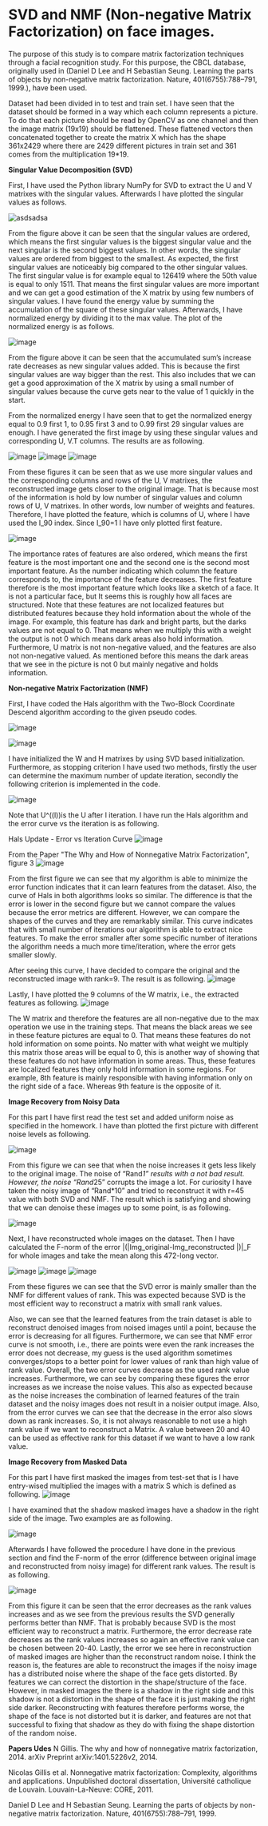 # SVD and NMF (Non-negative Matrix Factorization) on face images. 

The purpose of this study is to compare matrix factorization techniques through a facial recognition study. For this purpose, the CBCL database, originally used in (Daniel D Lee and H Sebastian Seung. Learning the parts of objects by non-negative matrix factorization. Nature, 401(6755):788–791, 1999.), have been used.

Dataset had been divided in to test and train set. I have seen that the dataset should be formed in a way which each column represents a picture. To do that each picture should be read by OpenCV as one channel and then the image matrix (19x19) should be flattened. These flattened vectors then concatenated together to create the matrix X which has the shape 361x2429 where there are 2429 different pictures in train set and 361 comes from the multiplication 19*19.

**Singular Value Decomposition (SVD)**

First, I have used the Python library NumPy for SVD to extract the U and V matrixes with the singular values. Afterwards I have plotted the singular values as follows.

![asdsadsa](https://user-images.githubusercontent.com/48417171/120924793-11e21280-c6de-11eb-8a1b-78c53cc30029.png)

From the figure above it can be seen that the singular values are ordered, which means the first singular values is the biggest singular value and the next singular is the second biggest values. In other words, the singular values are ordered from biggest to the smallest. As expected, the first singular values are noticeably big compared to the other singular values. The first singular value is for example equal to 126419 where the 50th value is equal to only 1511. That means the first singular values are more important and we can get a good estimation of the X matrix by using few numbers of singular values. I have found the energy value by summing the accumulation of the square of these singular values. Afterwards, I have normalized energy by dividing it to the max value. The plot of the normalized energy is as follows.

![image](https://user-images.githubusercontent.com/48417171/120926068-114c7a80-c6e4-11eb-8c57-423ab408e830.png)

From the figure above it can be seen that the accumulated sum’s increase rate decreases as new singular values added. This is because the first singular values are way bigger than the rest. This also includes that we can get a good approximation of the X matrix by using a small number of singular values because the curve gets near to the value of 1 quickly in the start. 

From the normalized energy I have seen that to get the normalized energy equal to 0.9 first 1, to 0.95 first 3 and to 0.99 first 29 singular values are enough. I have generated the first image by using these singular values and corresponding U, V.T columns. The results are as following.

![image](https://user-images.githubusercontent.com/48417171/120926098-35a85700-c6e4-11eb-97b7-ec38198819a0.png)
![image](https://user-images.githubusercontent.com/48417171/120926099-37721a80-c6e4-11eb-8b8f-c2085f9b89f5.png)
![image](https://user-images.githubusercontent.com/48417171/120926102-393bde00-c6e4-11eb-8886-aedb4616f6f8.png)

From these figures it can be seen that as we use more singular values and the corresponding columns and rows of the U, V matrixes, the reconstructed image gets closer to the original image. That is because most of the information is hold by low number of singular values and column rows of U, V matrixes. In other words, low number of weights and features. Therefore, I have plotted the feature, which is columns of U, where I have used the I_90 index. Since I_90=1 I have only plotted first feature.

![image](https://user-images.githubusercontent.com/48417171/120926140-58d30680-c6e4-11eb-93ba-b9de86fb04eb.png)

The importance rates of features are also ordered, which means the first feature is the most important one and the second one is the second most important feature. As the number indicating which column the feature corresponds to, the importance of the feature decreases. The first feature therefore is the most important feature which looks like a sketch of a face. It is not a particular face, but It seems this is roughly how all faces are structured. Note that these features are not localized features but distributed features because they hold information about the whole of the image. For example, this feature has dark and bright parts, but the darks values are not equal to 0. That means when we multiply this with a weight the output is not 0 which means dark areas also hold information. Furthermore, U matrix is not non-negative valued, and the features are also not non-negative valued. As mentioned before this means the dark areas that we see in the picture is not 0 but mainly negative and holds information. 

**Non-negative Matrix Factorization (NMF)**

First, I have coded the Hals algorithm with the Two-Block Coordinate Descend algorithm according to the given pseudo codes. 

![image](https://user-images.githubusercontent.com/48417171/120926168-786a2f00-c6e4-11eb-9135-ab286622157b.png)

![image](https://user-images.githubusercontent.com/48417171/120926169-7bfdb600-c6e4-11eb-8b60-3d5c378b36ad.png)

I have initialized the W and H matrixes by using SVD based initialization. Furthermore, as stopping criterion I have used two methods, firstly the user can determine the maximum number of update iteration, secondly the following criterion is implemented in the code. 

![image](https://user-images.githubusercontent.com/48417171/120926175-8455f100-c6e4-11eb-93e4-825c54e41c57.png)


Note that U^((l))is the U after l iteration. I have run the Hals algorithm and the error curve vs the iteration is as following.


Hals Update - Error vs Iteration Curve
![image](https://user-images.githubusercontent.com/48417171/120926434-89677000-c6e5-11eb-9121-496640e72365.png)

From the Paper "The Why and How of Nonnegative Matrix Factorization", figure 3
![image](https://user-images.githubusercontent.com/48417171/120926445-94ba9b80-c6e5-11eb-8825-3b9a6d9034ba.png)

From the first figure we can see that my algorithm is able to minimize the error function indicates that it can learn features from the dataset. Also, the curve of Hals in both algorithms looks so similar. The difference is that the error is lower in the second figure but we cannot compare the values because the error metrics are different. However, we can compare the shapes of the curves and they are remarkably similar. This curve indicates that with small number of iterations our algorithm is able to extract nice features. To make the error smaller after some specific number of iterations the algorithm needs a much more time/iteration, where the error gets smaller slowly. 

After seeing this curve, I have decided to compare the original and the reconstructed image with rank=9. The result is as following. 
![image](https://user-images.githubusercontent.com/48417171/120926519-e105db80-c6e5-11eb-9e17-dd644b0c59ba.png)

Lastly, I have plotted the 9 columns of the W matrix, i.e., the extracted features as following.
![image](https://user-images.githubusercontent.com/48417171/120926523-ebc07080-c6e5-11eb-8cd0-74147eeb74e0.png)

The W matrix and therefore the features are all non-negative due to the max operation we use in the training steps. That means the black areas we see in these feature pictures are equal to 0. That means these features do not hold information on some points. No matter with what weight we multiply this matrix those areas will be equal to 0, this is another way of showing that these features do not have information in some areas. Thus, these features are localized features they only hold information in some regions. For example, 8th feature is mainly responsible with having information only on the right side of a face. Whereas 9th feature is the opposite of it.


**Image Recovery from Noisy Data**

For this part I have first read the test set and added uniform noise as specified in the homework. I have than plotted the first picture with different noise levels as following. 

![image](https://user-images.githubusercontent.com/48417171/120926558-0c88c600-c6e6-11eb-9143-9cfd3be34922.png)

From this figure we can see that when the noise increases it gets less likely to the original image. The noise of “Rand*1” results with a not bad result. However, the noise “Rand*25” corrupts the image a lot. For curiosity I have taken the noisy image of “Rand*10” and tried to reconstruct it with r=45 value with both SVD and NMF. The result which is satisfying and showing that we can denoise these images up to some point, is as following. 

![image](https://user-images.githubusercontent.com/48417171/120926574-20ccc300-c6e6-11eb-97d9-9e0f18c28d7b.png)

Next, I have reconstructed whole images on the dataset. Then I have calculated the F-norm of the error |(|Img_original-Img_reconstructed |)|_F for whole images and take the mean along this 472-long vector.

![image](https://user-images.githubusercontent.com/48417171/120926591-35a95680-c6e6-11eb-97aa-f75be902bfb0.png)
![image](https://user-images.githubusercontent.com/48417171/120926593-393cdd80-c6e6-11eb-8422-161005543a81.png)
![image](https://user-images.githubusercontent.com/48417171/120926595-3b9f3780-c6e6-11eb-9b20-d175c39f1249.png)

From these figures we can see that the SVD error is mainly smaller than the NMF for different values of rank. This was expected because SVD is the most efficient way to reconstruct a matrix with small rank values.

Also, we can see that the learned features from the train dataset is able to reconstruct denoised images from noised images until a point, because the error is decreasing for all figures. Furthermore, we can see that NMF error curve is not smooth, i.e., there are points were even the rank increases the error does not decrease, my guess is the used algorithm sometimes converges/stops to a better point for lower values of rank than high value of rank value. Overall, the two error curves decrease as the used rank value increases. Furthermore, we can see by comparing these figures the error increases as we increase the noise values. This also as expected because as the noise increases the combination of learned features of the train dataset and the noisy images does not result in a noisier output image. Also, from the error curves we can see that the decrease in the error also slows down as rank increases. So, it is not always reasonable to not use a high rank value if we want to reconstruct a Matrix. A value between 20 and 40 can be used as effective rank for this dataset if we want to have a low rank value. 

**Image Recovery from Masked Data**

For this part I have first masked the images from test-set that is I have entry-wised multiplied the images with a matrix S which is defined as following.
![image](https://user-images.githubusercontent.com/48417171/120926661-815c0000-c6e6-11eb-9061-776300aac29b.png)

I have examined that the shadow masked images have a shadow in the right side of the image. Two examples are as following. 

![image](https://user-images.githubusercontent.com/48417171/120926667-8751e100-c6e6-11eb-951c-858ca0895ce3.png)

Afterwards I have followed the procedure I have done in the previous section and find the F-norm of the error (difference between original image and reconstructed from noisy image) for different rank values. The result is as following. 

![image](https://user-images.githubusercontent.com/48417171/120926675-8de05880-c6e6-11eb-84e6-8b1a0a5c87de.png)

From this figure it can be seen that the error decreases as the rank values increases and as we see from the previous results the SVD generally performs better than NMF. That is probably because SVD is the most efficient way to reconstruct a matrix. Furthermore, the error decrease rate decreases as the rank values increases so again an effective rank value can be chosen between 20-40. Lastly, the error we see here in reconstruction of masked images are higher than the reconstruct random noise. I think the reason is, the features are able to reconstruct the images if the noisy image has a distributed noise where the shape of the face gets distorted. By features we can correct the distortion in the shape/structure of the face. However, in masked images the there is a shadow in the right side and this shadow is not a distortion in the shape of the face it is just making the right side darker. Reconstructing with features therefore performs worse, the shape of the face is not distorted but it is darker, and features are not that successful to fixing that shadow as they do with fixing the shape distortion of the random noise. 

**Papers Udes**
N Gillis. The why and how of nonnegative matrix factorization, 2014. arXiv Preprint arXiv:1401.5226v2, 2014.

Nicolas Gillis et al. Nonnegative matrix factorization: Complexity, algorithms and applications. Unpublished doctoral dissertation, Université catholique de Louvain. Louvain-La-Neuve: CORE, 2011.

Daniel D Lee and H Sebastian Seung. Learning the parts of objects by non-negative matrix factorization. Nature, 401(6755):788–791, 1999.

